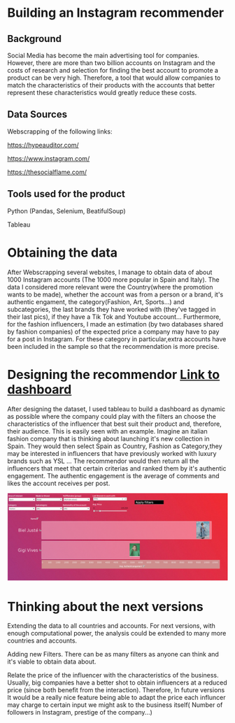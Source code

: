 # Building an Instagram recommender 
 
## Background
Social Media has become the main advertising tool for companies. However, there are more than two billion accounts on Instagram and the costs of research and selection for finding the best account to promote a product can be very high. Therefore, a tool that would allow companies to match the characteristics of their products  with the accounts that better represent these characteristics would greatly reduce these costs.

## Data Sources

Webscrapping of the following links:
  
  https://hypeauditor.com/
  
  https://www.instagram.com/
  
  https://thesocialflame.com/
  
  
 ## Tools used for the product

Python (Pandas, Selenium, BeatifulSoup)

Tableau

# Obtaining the data 

After Webscrapping several websites, I manage to obtain data of about 1000 Instagram accounts (The 1000 more popular in Spain and Italy). The data I considered more relevant were the Country(where the promotion wants to be made), whether the account was from a person or a brand, it's authentic engament, the category(Fashion, Art, Sports...) and subcategories, the last brands they have worked with (they've tagged in their last pics), if they have a	Tik Tok	and Youtube	account... Furthermore, for the fashion influencers, I made an estimation (by two databases shared by fashion companies) of the expected price a company may have to pay for a post in Instagram. For these category in particular,extra accounts have been included in the sample so that the recommendation is more precise.

# Designing the recommendor [Link to dashboard](https://public.tableau.com/app/profile/marc.puyol.iniesta/viz/FinalProjectInstagram/Reccomender#1)

After designing the dataset, I used tableau to build a dashboard as dynamic as possible where the company could play with the filters an choose the characteristics of the influencer that best suit their product and, therefore, their audience. This is easily seen with an example. Imagine an italian fashion company that is thinking about launching it's new collection in Spain. They would then select Spain as Country, Fashion as Category,they may be interested in influencers that have previously worked with luxury brands such as YSL ... The recommendor would then return all the influencers that meet that certain criterias and ranked them by it's authentic engagement. The authentic engagement is the average of comments and likes the account receives per post.

![image](https://github.com/MpiPuin12/Marc-Puyol-Iniesta/blob/main/Final%20Project/Dashboard%20example.png)

# Thinking about the next versions

Extending the data to all countries and accounts. For next versions, with enough computational power, the analysis could be extended to many more countries and accounts. 

Adding new Filters. There can be as many filters as anyone can think and it's viable to obtain data about. 


Relate the price of the influencer with the characteristics of the business. Usually, big companies have a better shot to obtain influencers at a reduced price (since both benefit from the interaction). Therefore, In future versions It would be a really nice feature being able to adapt the price each influncer may charge to certain input we might ask to the business itself( Number of followers in Instagram, prestige of the company...)

